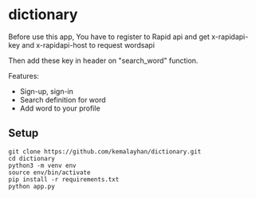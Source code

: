 # dictionary

Before use this app, You have to register to Rapid api and get x-rapidapi-key and x-rapidapi-host to request wordsapi

Then add these key in header on "search_word" function.

Features:

* Sign-up, sign-in
* Search definition for word
* Add word to your profile

## Setup

```
git clone https://github.com/kemalayhan/dictionary.git
cd dictionary
python3 -m venv env
source env/bin/activate
pip install -r requirements.txt
python app.py
```